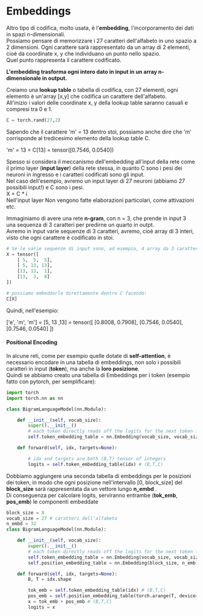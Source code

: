 # Embeddings
Altro tipo di codifica, molto usata, è l'**embedding**, l'incorporamento dei dati in spazi n-dimensionali.  
Possiamo pensare di memorizzare i 27 caratteri dell'alfabeto in uno spazio a 2 dimensioni. Ogni carattere sarà rappresentato
da un array di 2 elementi, cioè da coordinate x, y che individuano un punto nello spazio.  
Quel punto rappresenta il carattere codificato.  

**L'embedding trasforma ogni intero dato in input in un array n-dimensionale in output.**  

Creiamo una **lookup table** o tabella di codifica, con 27 elementi, ogni elemento è un'array [x,y] che codifica un carattere
dell'alfabeto.  
All'inizio i valori delle coordinate x, y della lookup table saranno casuali e compresi tra 0 e 1.

```py
C = torch.rand(27,2)
```
Sapendo che il carattere 'm' = 13 dentro stoi, possiamo anche dire che 'm' corrisponde al tredicesimo elemento della lookup table C.  

'm' = 13 = C[13] = tensor([0.7546, 0.0540])


Spesso si considera il meccanismo dell'embedding all'input della rete come il primo layer (**input layer**) della rete stessa,
in quanto C sono i pesi dei neuroni in ingresso e i caratteri codificati sono gli input.  
Nel caso dell'esempio, avremo un input layer di 27 neuroni (abbiamo 27 possibili input!) e C sono i pesi.  
X = C * i  
Nell'input layer Non vengono fatte elaborazioni particolari, come attivazioni etc.  


Immaginiamo di avere una rete **n-gram**, con n = 3, che prende in input 3 una sequenza di 3 caratteri per predirne un quarto in
outpt.  
Avremo in input varie sequenze di 3 caratteri, avremo, cioè array di 3 interi, visto che ogni carattere è codificato
in stoi.  
 
```py
# Se le varie sequenze di input sono, ad esempio, 4 array da 3 caratteri ciascuno:
X = tensor([
    [ 5,  5,  5],
    [ 5, 13, 13],
    [13, 13,  1],
    [13,  3,  8]
])

# possiamo embeddarle direttamente dentro C facendo:
C[X]

```
Quindi, nell'esempio:  

['e', 'm', 'm'] = [5, 13 ,13] = tensor([ [0.8008, 0.7908], [0.7546, 0.0540], [0.7546, 0.0540] ])  


#### Positional Encoding 
In alcune reti, come per esempio quelle dotate di **self-attention**, è necessario encodare in una tabella di embeddings, non solo i possibili caratteri in input (**token**), ma anche la **loro posizione**.  
Quindi se abbiamo creato una tabella di Embeddings per i token (esempio fatto con pytorch, per semplificare):  
```py 
import torch
import torch.nn as nn

class BigramLanguageModel(nn.Module):

    def __init__(self, vocab_size):
        super().__init__()
        # each token directly reads off the logits for the next token from a lookup table
        self.token_embedding_table = nn.Embedding(vocab_size, vocab_size)

    def forward(self, idx, targets=None):

        # idx and targets are both (B,T) tensor of integers
        logits = self.token_embedding_table(idx) # (B,T,C)
```

Dobbiamo aggiungere una seconda tabella di embeddings per le posizioni dei token, 
in modo che ogni posizione nell'intervallo [0, block_size] del **block_size** sarà rappresentata
da un vettore lungo **n_embd** .  
Di conseguenza per calcolare logits, serviranno entrambe (**tok_emb**, **pos_emb**) le componenti embeddate

```py 
block_size = 8
vocab_size = 27 # caratteri dell'alfabeto
n_embd = 32
class BigramLanguageModel(nn.Module):

    def __init__(self, vocab_size):
        super().__init__()
        # each token directly reads off the logits for the next token from a lookup table
        self.token_embedding_table = nn.Embedding(vocab_size, vocab_size)
        self.position_embedding_table = nn.Embedding(block_size, n_emb)

    def forward(self, idx, targets=None):
        B, T = idx.shape

        tok_emb = self.token_embedding_table(idx) # (B,T,C)
        pos_emb = self.position_embedding_table(torch.arange(T, device=device)) # (T, C)
        x = tok_emb + pos_emb # (B,T,C)
        logits = x
```


